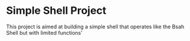 # Simple Shell Project
This project is aimed at building a simple shell that operates like the Bsah Shell but with limited functions'
